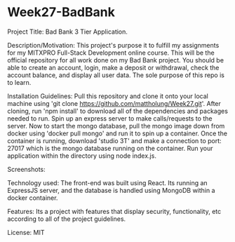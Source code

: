 # Week27-BadBank

Project Title: Bad Bank 3 Tier Application.

Description/Motivation: This project's purpose it to fulfill my assignments for my MITXPRO Full-Stack Development online course. This will be the official repository for all work done on my Bad Bank project. You should be able to create an account, login, make a deposit or withdrawal, check the account balance, and display all user data. The sole purpose of this repo is to learn. 

Installation Guidelines: Pull this repository and clone it onto your local machine using 'git clone https://github.com/mattholung/Week27.git'. After cloning, run 'npm install' to download all of the dependencies and packages needed to run. Spin up an express server to make calls/requests to the server. Now to start the mongo database, pull the mongo image down from docker using 'docker pull mongo' and run it to spin up a container. Once the container is running, download 'studio 3T' and make a connection to port: 27017 which is the mongo database running on the container. Run your application within the directory using node index.js.

Screenshots:

Technology used: The front-end was built using React. Its running an ExpressJS server, and the database is handled using MongoDB within a docker container. 

Features: Its a project with features that display security, functionality, etc according to all of the project guidelines.

License: MIT
